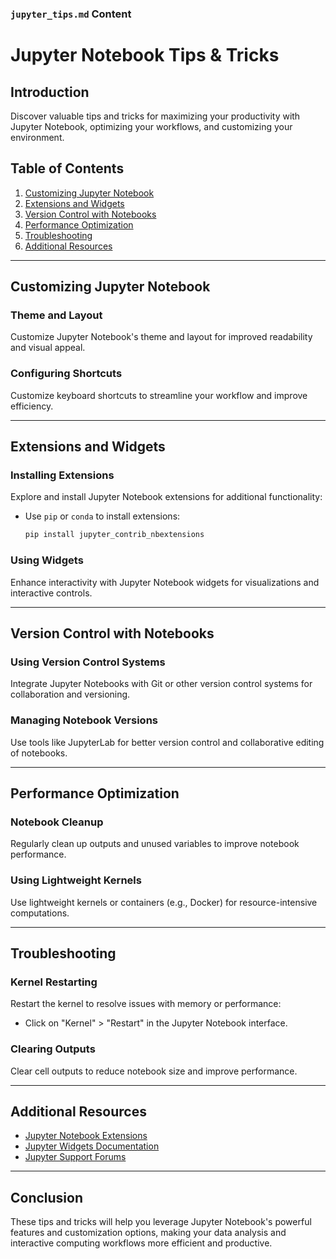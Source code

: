 
### `jupyter_tips.md` Content


# Jupyter Notebook Tips & Tricks

## Introduction

Discover valuable tips and tricks for maximizing your productivity with Jupyter Notebook, optimizing your workflows, and customizing your environment.

## Table of Contents

1. [Customizing Jupyter Notebook](#customizing-jupyter-notebook)
2. [Extensions and Widgets](#extensions-and-widgets)
3. [Version Control with Notebooks](#version-control-with-notebooks)
4. [Performance Optimization](#performance-optimization)
5. [Troubleshooting](#troubleshooting)
6. [Additional Resources](#additional-resources)

---

## Customizing Jupyter Notebook

### Theme and Layout

Customize Jupyter Notebook's theme and layout for improved readability and visual appeal.

### Configuring Shortcuts

Customize keyboard shortcuts to streamline your workflow and improve efficiency.

---

## Extensions and Widgets

### Installing Extensions

Explore and install Jupyter Notebook extensions for additional functionality:

- Use `pip` or `conda` to install extensions:

  ```bash
  pip install jupyter_contrib_nbextensions
  ```

### Using Widgets

Enhance interactivity with Jupyter Notebook widgets for visualizations and interactive controls.

---

## Version Control with Notebooks

### Using Version Control Systems

Integrate Jupyter Notebooks with Git or other version control systems for collaboration and versioning.

### Managing Notebook Versions

Use tools like JupyterLab for better version control and collaborative editing of notebooks.

---

## Performance Optimization

### Notebook Cleanup

Regularly clean up outputs and unused variables to improve notebook performance.

### Using Lightweight Kernels

Use lightweight kernels or containers (e.g., Docker) for resource-intensive computations.

---

## Troubleshooting

### Kernel Restarting

Restart the kernel to resolve issues with memory or performance:

- Click on "Kernel" > "Restart" in the Jupyter Notebook interface.

### Clearing Outputs

Clear cell outputs to reduce notebook size and improve performance.

---

## Additional Resources

- [Jupyter Notebook Extensions](https://jupyter-contrib-nbextensions.readthedocs.io/en/latest/)
- [Jupyter Widgets Documentation](https://ipywidgets.readthedocs.io/en/stable/)
- [Jupyter Support Forums](https://discourse.jupyter.org/)

---

## Conclusion

These tips and tricks will help you leverage Jupyter Notebook's powerful features and customization options, making your data analysis and interactive computing workflows more efficient and productive.
